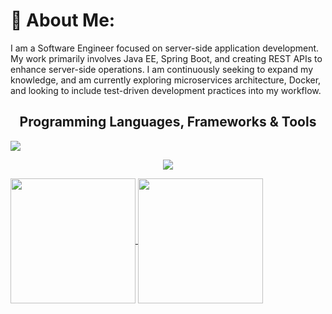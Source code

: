 <!-- <h1 align="center">Hello there!</h1> -->
# 💫 About Me:

I am a Software Engineer focused on server-side application development. My work primarily involves Java EE, Spring Boot, and creating REST APIs to enhance server-side operations. I am continuously seeking to expand my knowledge, and am currently exploring microservices architecture, Docker, and looking to include test-driven development practices into my workflow.
<br>
<h2 align=center>Programming Languages, Frameworks & Tools</h2>

</p

  ![](https://komarev.com/ghpvc/?username=Ashnitin&color=595CD1)

<p align="center">
  <a href="https://skillicons.dev">
    <img src="https://skillicons.dev/icons?i=java,spring,hibernate,maven,html,css,bootstrap,postgres,mysql,git,github,gitlab,postman,docker,jenkins" />
  </a>
</p>

<a href="https://github.com/anuraghazra/github-readme-stats">
  <img height=200 align="center" src="https://github-readme-stats.vercel.app/api?username=Ashnitin&show_icons=true&theme=tokyonight" />
</a>
<a href="https://github.com/anuraghazra/convoychat">
  <img height=200 align="center" src="https://github-readme-stats.vercel.app/api/top-langs?username=Ashnitin&layout=compact&langs_count=8&card_width=299&theme=tokyonight" />
</a>




<!--![Top Langs](https://github-readme-stats.vercel.app/api/top-langs/?username=Ashnitin&layout=compact)

 [![Anurag's GitHub stats](https://github-readme-stats.vercel.app/api?username=AlexPeti&show_icons=true&theme=tokyonight)](https://github.com/anuraghazra/github-readme-stats)  --

<!---
AlexPeti/AlexPeti is a ✨ special ✨ repository because its `README.md` (this file) appears on your GitHub profile.
You can click the Preview link to take a look at your changes.
--->
